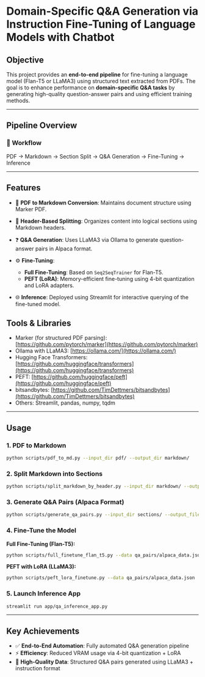 # Domain-Specific Q\&A Generation via Instruction Fine-Tuning of Language Models   with Chatbot

## Objective

This project provides an **end-to-end pipeline** for fine-tuning a language model (Flan-T5 or LLaMA3) using structured text extracted from PDFs. The goal is to enhance performance on **domain-specific Q\&A tasks** by generating high-quality question-answer pairs and using efficient training methods.

---

## Pipeline Overview

### 🔁 Workflow

PDF → Markdown → Section Split → Q\&A Generation → Fine-Tuning → Inference

---

## Features

* 📄 **PDF to Markdown Conversion**: Maintains document structure using Marker PDF.
* 🔖 **Header-Based Splitting**: Organizes content into logical sections using Markdown headers.
* ❓ **Q\&A Generation**: Uses LLaMA3 via Ollama to generate question-answer pairs in Alpaca format.
* ⚙️ **Fine-Tuning**:

  * **Full Fine-Tuning**: Based on `Seq2SeqTrainer` for Flan-T5.
  * **PEFT (LoRA)**: Memory-efficient fine-tuning using 4-bit quantization and LoRA adapters.
* 🌐 **Inference**: Deployed using Streamlit for interactive querying of the fine-tuned model.

## Tools & Libraries

* Marker (for structured PDF parsing): [https://github.com/pytorch/marker](https://github.com/pytorch/marker)
* Ollama with LLaMA3: [https://ollama.com/](https://ollama.com/)
* Hugging Face Transformers: [https://github.com/huggingface/transformers](https://github.com/huggingface/transformers)
* PEFT: [https://github.com/huggingface/peft](https://github.com/huggingface/peft)
* bitsandbytes: [https://github.com/TimDettmers/bitsandbytes](https://github.com/TimDettmers/bitsandbytes)
* Others: Streamlit, pandas, numpy, tqdm

---

## Usage

### 1. PDF to Markdown

```bash
python scripts/pdf_to_md.py --input_dir pdf/ --output_dir markdown/
```

### 2. Split Markdown into Sections

```bash
python scripts/split_markdown_by_header.py --input_dir markdown/ --output_dir sections/
```

### 3. Generate Q\&A Pairs (Alpaca Format)

```bash
python scripts/generate_qa_pairs.py --input_dir sections/ --output_file qa_pairs/alpaca_data.json
```

### 4. Fine-Tune the Model

**Full Fine-Tuning (Flan-T5):**

```bash
python scripts/full_finetune_flan_t5.py --data qa_pairs/alpaca_data.json
```

**PEFT with LoRA (LLaMA3):**

```bash
python scripts/peft_lora_finetune.py --data qa_pairs/alpaca_data.json
```

### 5. Launch Inference App

```bash
streamlit run app/qa_inference_app.py
```

---

## Key Achievements

* ✅ **End-to-End Automation**: Fully automated Q\&A generation pipeline
* ⚡ **Efficiency**: Reduced VRAM usage via 4-bit quantization + LoRA
* 🧠 **High-Quality Data**: Structured Q\&A pairs generated using LLaMA3 + instruction format
